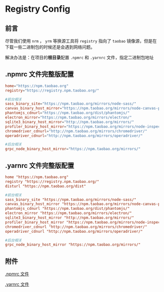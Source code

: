 # Registry Config

## 前言

尽管我们使用 `nrm` ， `yrm` 等换源工具将 `registry` 指向了 `taobao` 镜像源，但是在下载一些二进制包的时候还是会遇到网络问题。

解决办法是：在项目的**根目录**配置 `.npmrc` 和 `.yarnrc` 文件，指定二进制包地址

## .npmrc 文件完整版配置

``` conf
home="https://npm.taobao.org"
registry="https://registry.npm.taobao.org/"

#前台相关
sass_binary_site="https://npm.taobao.org/mirrors/node-sass/"
canvas_binary_host_mirror="https://npm.taobao.org/mirrors/node-canvas-prebuilt/"
phantomjs_cdnurl="https://npm.taobao.org/dist/phantomjs/"
electron_mirror="https://npm.taobao.org/mirrors/electron/"
sqlite3_binary_host_mirror="http://npm.taobao.org/mirrors/"
profiler_binary_host_mirror="https://npm.taobao.org/mirrors/node-inspector/"
chromedriver_cdnurl="http://npm.taobao.org/mirrors/chromedriver/"
operadriver_cdnurl="http://npm.taobao.org/mirrors/operadriver/"

#后台相关
grpc_node_binary_host_mirror="https://npm.taobao.org/mirrors/"
```

## .yarnrc 文件完整版配置

``` conf
home "https://npm.taobao.org"
registry "https://registry.npm.taobao.org/"
disturl "https://npm.taobao.org/dist"

#前台相关
sass_binary_site "https://npm.taobao.org/mirrors/node-sass/"
canvas_binary_host_mirror "https://npm.taobao.org/mirrors/node-canvas-prebuilt/"
phantomjs_cdnurl "https://npm.taobao.org/dist/phantomjs/"
electron_mirror "https://npm.taobao.org/mirrors/electron/"
sqlite3_binary_host_mirror "http://npm.taobao.org/mirrors/"
profiler_binary_host_mirror "https://npm.taobao.org/mirrors/node-inspector/"
chromedriver_cdnurl "http://npm.taobao.org/mirrors/chromedriver/"
operadriver_cdnurl "http://npm.taobao.org/mirrors/operadriver/"

#后台相关
grpc_node_binary_host_mirror "https://npm.taobao.org/mirrors/"
```

## 附件

[.npmrc 文件](assets/files/.npmrc)

[.yarnrc 文件](assets/files/.yarnrc)
